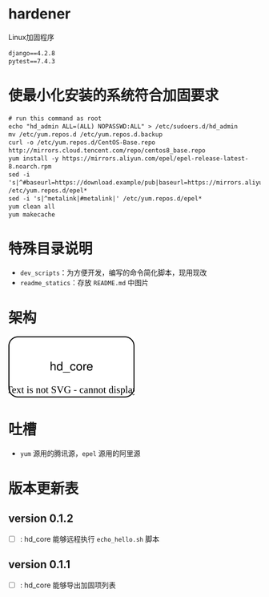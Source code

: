 # hardener
Linux加固程序

```text
django==4.2.8
pytest==7.4.3
```

# 使最小化安装的系统符合加固要求

```shell
# run this command as root
echo "hd_admin ALL=(ALL) NOPASSWD:ALL" > /etc/sudoers.d/hd_admin
mv /etc/yum.repos.d /etc/yum.repos.d.backup
curl -o /etc/yum.repos.d/CentOS-Base.repo http://mirrors.cloud.tencent.com/repo/centos8_base.repo
yum install -y https://mirrors.aliyun.com/epel/epel-release-latest-8.noarch.rpm
sed -i 's|^#baseurl=https://download.example/pub|baseurl=https://mirrors.aliyun.com|' /etc/yum.repos.d/epel*
sed -i 's|^metalink|#metalink|' /etc/yum.repos.d/epel*
yum clean all
yum makecache

```

# 特殊目录说明

- `dev_scripts`：为方便开发，编写的命令简化脚本，现用现改
- `readme_statics`：存放 `README.md` 中图片

# 架构

![架构图](./readme_statics/architecture_diagram.drawio.svg)

# 吐槽

- `yum` 源用的腾讯源，`epel` 源用的阿里源

# 版本更新表

## version 0.1.2

- [ ] : hd_core 能够远程执行 `echo_hello.sh` 脚本

## version 0.1.1

- [ ] : hd_core 能够导出加固项列表
